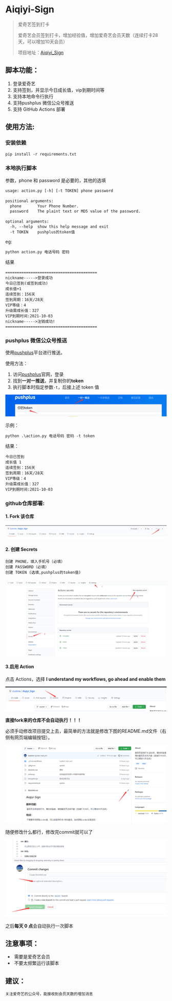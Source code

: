 # **Aiqiyi-Sign**

> 爱奇艺签到打卡
>
> 爱奇艺会员签到打卡，增加经验值，增加爱奇艺会员天数（连续打卡28天，可以增加10天会员）
>
> 项目地址：[Aiqiyi_Sign](https://github.com/ioutime/Aiqiyi_Sign)


## 脚本功能：

1. 登录爱奇艺
2. 支持签到，并显示今日成长值，vip到期时间等
3. 支持本地命令行执行
4. 支持pushplus 微信公众号推送
5. 支持 GitHub Actions 部署

使用方法:
---

### 安装依赖

```shell
pip install -r requirements.txt
```

### 本地执行脚本

参数，phone 和 password 是必要的，其他的选填

```shell
usage: action.py [-h] [-t TOKEN] phone password

positional arguments:
  phone       Your Phone Number.
  password    The plaint text or MD5 value of the password.

optional arguments:
  -h, --help  show this help message and exit
  -t TOKEN    pushplus的token值
```

eg:

```shell
python action.py 电话号码 密码
```

结果

```
========================================
nickname----->登录成功
今日已签到(或签到成功)
成长值+1
连续签到：156天
签到周期：16天/28天
VIP等级：4
升级需成长值：327
VIP到期时间:2021-10-03
nickname----->注销成功!
========================================
```



### pushplus 微信公众号推送

使用[pushplus](http://www.pushplus.plus/)平台进行推送。

使用方法：

1. 访问[pushplus](http://www.pushplus.plus/)官网，登录
2. 找到**一对一推送**，并复制你的**token**
3. 执行脚本时指定参数`-t`，后接上述 token 值

<img src="/img/2021-7-15 token.png"  />

示例：

```shell
python .\action.py 电话号码 密码 -t token
```

结果：

```
今日已签到
成长值 1
连续签到：156天
签到周期：16天/28天
VIP等级：4
升级需成长值：327
VIP到期时间:2021-10-03
```



### github仓库部署:

#### 	1. Fork 该仓库

<img src="/img/2021-7-15 1-0.png" style="zoom:50%;" />

#### 	2. 创建 Secrets

```
创建 PHONE，填入手机号（必填）
创建 PASSWORD（必填）
创建 TOKEN (选填,pushplus的token值)		
```

#### 	<img src="/img/2021-7-15 1.png" style="zoom:50%;" />	  

#### 	3.启用 Action

点击 Actions，选择 **I understand my workflows, go ahead and enable them**

<img src="/img/2021-7-15 1-1.png"  />

**直接fork来的仓库不会自动执行！！！**

必须手动修改项目提交上去，最简单的方法就是修改下图的README.md文件（右侧有网页端编辑按钮）。

<img src="/img/2021-7-15 2.png" style="zoom: 80%;" />	

随便修改什么都行，修改完commit就可以了

<img src="/img/2021-7-15 3.png" style="zoom: 67%;" />

之后**每天 0 点**会自动执行一次脚本

## 注意事项：

- ​    需要是爱奇艺会员
- ​	不要太频繁运行该脚本

## 建议：

    关注爱奇艺的公众号，能接收到会员天数的增加消息

